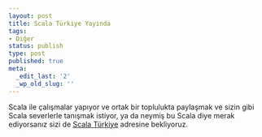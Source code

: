 ```yaml
---
layout: post
title: Scala Türkiye Yayında
tags:
- Diğer
status: publish
type: post
published: true
meta:
  _edit_last: '2'
  _wp_old_slug: ''
---
```

Scala ile çalışmalar yapıyor ve ortak bir toplulukta paylaşmak ve sizin gibi Scala severlerle tanışmak istiyor, ya da neymiş bu Scala diye merak ediyorsanız sizi de <u><a href="http://www.scala-tr.org">Scala Türkiye</a></u> adresine bekliyoruz. 
